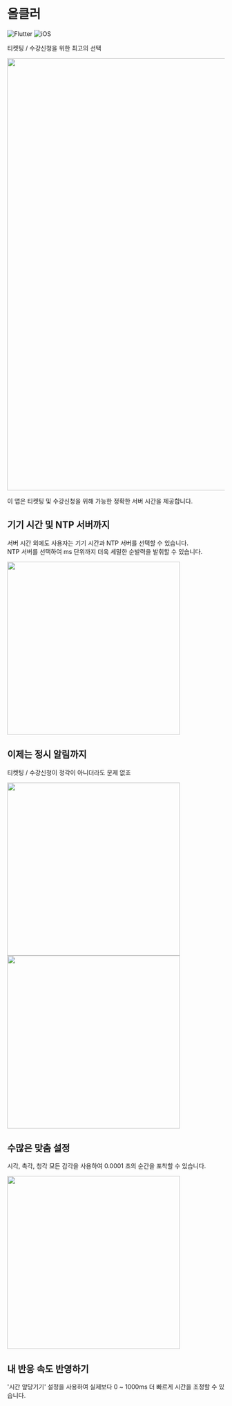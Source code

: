 # 올클러  
![Flutter](https://img.shields.io/badge/Flutter-%2302569B.svg?style=for-the-badge&logo=Flutter&logoColor=white)
![iOS](https://img.shields.io/badge/iOS-000000?style=for-the-badge&logo=ios&logoColor=white)  

티켓팅 / 수강신청을 위한 최고의 선택

<img src="doc/screenshot_01.png" width="1000"/>   

이 앱은 티켓팅 및 수강신청을 위해 가능한 정확한 서버 시간을 제공합니다.  

## 기기 시간 및 NTP 서버까지  
서버 시간 외에도 사용자는 기기 시간과 NTP 서버를 선택할 수 있습니다.  
NTP 서버를 선택하여 ms 단위까지 더욱 세밀한 순발력을 발휘할 수 있습니다.

<img src="doc/screenshot_02.png" width="400"/>  

## 이제는 정시 알림까지  
티켓팅 / 수강신청이 정각이 아니더라도 문제 없죠

<img src="doc/screenshot_03.png" width="400"/>
<img src="doc/screenshot_04.png" width="400"/>  

## 수많은 맞춤 설정  
시각, 촉각, 청각 모든 감각을 사용하여 0.0001 초의 순간을 포착할 수 있습니다.

<img src="doc/screenshot_05.png" width="400"/>  

## 내 반응 속도 반영하기  
'시간 앞당기기' 설정을 사용하여 실제보다 0 ~ 1000ms 더 빠르게 시간을 조정할 수 있습니다.